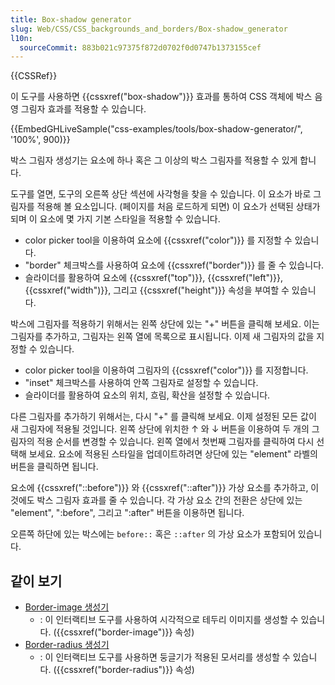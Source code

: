 ```yaml
---
title: Box-shadow generator
slug: Web/CSS/CSS_backgrounds_and_borders/Box-shadow_generator
l10n:
  sourceCommit: 883b021c97375f872d0702f0d0747b1373155cef
---
```


{{CSSRef}}

이 도구를 사용하면 {{cssxref("box-shadow")}} 효과를 통하여 CSS 객체에 박스 음영 그림자 효과를 적용할 수 있습니다. 

{{EmbedGHLiveSample("css-examples/tools/box-shadow-generator/", '100%', 900)}}

박스 그림자 생성기는 요소에 하나 혹은 그 이상의 박스 그림자를 적용할 수 있게 합니다.

도구를 열면, 도구의 오른쪽 상단 섹션에 사각형을 찾을 수 있습니다. 이 요소가 바로 그림자를 적용해 볼 요소입니다. (페이지를 처음 로드하게 되면) 이 요소가 선택된 상태가 되며 이 요소에 몇 가지 기본 스타일을 적용할 수 있습니다.

- color picker tool을 이용하여 요소에 {{cssxref("color")}} 를 지정할 수 있습니다.
- "border" 체크박스를 사용하여 요소에 {{cssxref("border")}} 를 줄 수 있습니다.
- 슬라이더를 활용하여 요소에 {{cssxref("top")}}, {{cssxref("left")}}, {{cssxref("width")}}, 그리고 {{cssxref("height")}} 속성을 부여할 수 있습니다.

박스에 그림자를 적용하기 위해서는 왼쪽 상단에 있는 "+" 버튼을 클릭해 보세요. 이는 그림자를 추가하고, 그림자는 왼쪽 열에 목록으로 표시됩니다. 이제 새 그림자의 값을 지정할 수 있습니다.

- color picker tool을 이용하여 그림자의 {{cssxref("color")}} 를 지정합니다.
- "inset" 체크박스를 사용하여 안쪽 그림자로 설정할 수 있습니다.
- 슬라이더를 활용하여 요소의 위치, 흐림, 확산을 설정할 수 있습니다.

다른 그림자를 추가하기 위해서는, 다시 "+" 를 클릭해 보세요. 이제 설정된 모든 값이 새 그림자에 적용될 것입니다. 왼쪽 상단에 위치한 ↑ 와 ↓ 버튼을 이용하여 두 개의 그림자의 적용 순서를 변경할 수 있습니다. 왼쪽 열에서 첫번째 그림자를 클릭하여 다시 선택해 보세요. 요소에 적용된 스타일을 업데이트하려면 상단에 있는 "element" 라벨의 버튼을 클릭하면 됩니다.

요소에 {{cssxref("::before")}} 와 {{cssxref("::after")}} 가상 요소를 추가하고, 이것에도 박스 그림자 효과를 줄 수 있습니다. 각 가상 요소 간의 전환은 상단에 있는 "element", ":before", 그리고 ":after" 버튼을 이용하면 됩니다.

오른쪽 하단에 있는 박스에는 `before::` 혹은 `::after` 의 가상 요소가 포함되어 있습니다.

## 같이 보기

- [Border-image 생성기](/ko/docs/Web/CSS/CSS_backgrounds_and_borders/Border-image_generator)
  - : 이 인터랙티브 도구를 사용하여 시각적으로 테두리 이미지를 생성할 수 있습니다. ({{cssxref("border-image")}} 속성)
- [Border-radius 생성기](/ko/docs/Web/CSS/CSS_backgrounds_and_borders/Border-radius_generator)
  - : 이 인터랙티브 도구를 사용하면 둥글기가 적용된 모서리를 생성할 수 있습니다. ({{cssxref("border-radius")}} 속성)
